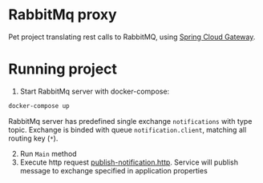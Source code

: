 # RabbitMq proxy

Pet project translating rest calls to RabbitMQ, using [Spring Cloud Gateway](https://spring.io/projects/spring-cloud-gateway).

# Running project

1. Start RabbitMq server with docker-compose:
```bash
docker-compose up
```
RabbitMq server has predefined single exchange `notifications` with type topic. Exchange is binded with queue `notification.client`, matching all routing key (`*`).

2. Run `Main` method
3. Execute http request [publish-notification.http](./http/publish-notification.http). Service will publish message to exchange specified in application properties 